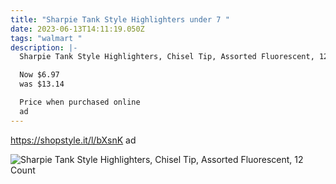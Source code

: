 ```yaml
---
title: "Sharpie Tank Style Highlighters under 7 "
date: 2023-06-13T14:11:19.050Z
tags: "walmart "
description: |-
  Sharpie Tank Style Highlighters, Chisel Tip, Assorted Fluorescent, 12 Count

  Now $6.97
  was $13.14  

  Price when purchased online 
  ad
---
```

<!--StartFragment--> 

https://shopstyle.it/l/bXsnK ad

![Sharpie Tank Style Highlighters, Chisel Tip, Assorted Fluorescent, 12 Count](https://i5.walmartimages.com/asr/a6247c5c-19b2-4ff2-bc46-0717a1ea63fb.1e7eb266c1389790b8298e48fae9f733.jpeg?odnHeight=612&odnWidth=612&odnBg=FFFFFF)

<!--EndFragment-->